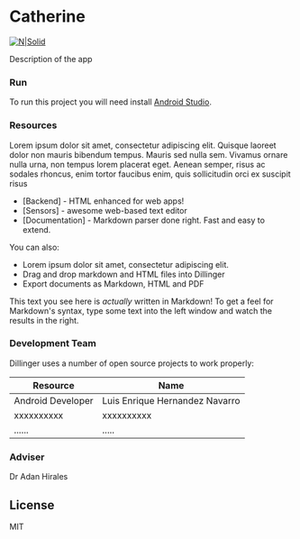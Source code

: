 # Catherine

[![N|Solid](http://www.maestriasenensenada.mx/images/modulos/cetys_universidad-logo.png)](https://nodesource.com/products/nsolid)

Description of the app

### Run
To run this project you will need install [Android Studio](http://www.maestriasenensenada.mx/images/modulos/cetys_universidad-logo.png).

### Resources

Lorem ipsum dolor sit amet, consectetur adipiscing elit. Quisque laoreet dolor non mauris bibendum tempus. Mauris sed nulla sem. Vivamus ornare nulla urna, non tempus lorem placerat eget. Aenean semper, risus ac sodales rhoncus, enim tortor faucibus enim, quis sollicitudin orci ex suscipit risus

* [Backend] - HTML enhanced for web apps!
* [Sensors] - awesome web-based text editor
* [Documentation] - Markdown parser done right. Fast and easy to extend.

You can also:
  - Lorem ipsum dolor sit amet, consectetur adipiscing elit.
  - Drag and drop markdown and HTML files into Dillinger
  - Export documents as Markdown, HTML and PDF


This text you see here is *actually* written in Markdown! To get a feel for Markdown's syntax, type some text into the left window and watch the results in the right.

### Development Team

Dillinger uses a number of open source projects to work properly:

| Resource | Name |
| ------ | ------ |
| Android Developer | Luis Enrique Hernandez Navarro |
| xxxxxxxxxx | xxxxxxxxxx |
| ...... | ..... |


### Adviser

Dr Adan Hirales



License
----

MIT



